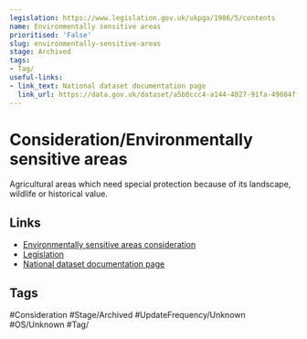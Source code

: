 ```yaml
---
legislation: https://www.legislation.gov.uk/ukpga/1986/5/contents
name: Environmentally sensitive areas
prioritised: 'False'
slug: environmentally-sensitive-areas
stage: Archived
tags:
- Tag/
useful-links:
- link_text: National dataset documentation page
  link_url: https://data.gov.uk/dataset/a5b0ccc4-a144-4027-91fa-49084ff07da2/environmentally-sensitive-areas-england
---
```


# Consideration/Environmentally sensitive areas

Agricultural areas which need special protection because of its landscape, wildlife or historical value. 

## Links

* [Environmentally sensitive areas consideration](https://design.planning.data.gov.uk/planning-consideration/environmentally-sensitive-areas)
* [Legislation](https://www.legislation.gov.uk/ukpga/1986/5/contents)
* [National dataset documentation page](https://data.gov.uk/dataset/a5b0ccc4-a144-4027-91fa-49084ff07da2/environmentally-sensitive-areas-england)

## Tags

#Consideration #Stage/Archived #UpdateFrequency/Unknown #OS/Unknown #Tag/